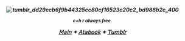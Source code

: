 <h5 align="center"



![tumblr_dd29ccb6f9b44325ec80cf16523c20c2_bd988b2c_400](https://github.com/user-attachments/assets/c1c8a9f4-fb8d-404f-a444-cc5ead016334)


<sub>c+h r always free.

[𝖬𝖺𝗂𝗇](https://github.com/SlRLANCELOT) ✦ [𝖠𝗍𝖺𝖻𝗈𝗈𝗄](https://keithgane.atabook.org/) ✦ [𝖳𝗎𝗆𝖻𝗅𝗋](https://www.tumblr.com/redkogaane?source=share)
